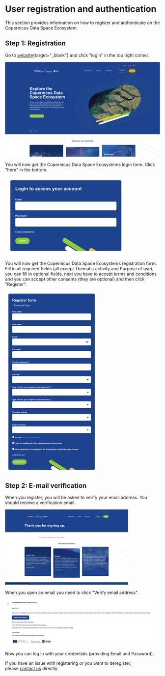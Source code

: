 # User registration and authentication

This section provides information on how to register and authenticate on the Copernicus Data Space Ecosystem.

## Step 1: Registration

Go to [website](https://dataspace.copernicus.eu/){target="_blank"} and click "login" in the top right corner.

<img src="_images/registration/Welcome.png" width="700">

You will now get the Copernicus Data Space Ecosystems login form. Click "here" in the bottom.

<img src="_images/registration/AccessPage.png" width="400">

You will now get the Copernicus Data Space Ecosystems registration form. Fill in all required fields (all except Thematic activity and Purpose of use), you can fill in optional fields, next you have to accept terms and conditions and you can accept other consents (they are optional) and then click "Register".

<img src="_images/registration/Register.png" width="300">

## Step 2: E-mail verification

When you register, you will be asked to verify your email address. You should receive a verification email.

<img src="_images/registration/Verify.png" width="400">

When you open an email you need to click "Verify email address".

![Email](_images/registration/VerifyEmail.png)

Now you can log in with your credentials (providing Email and Password).

If you have an issue with registering or you want to deregister, please [contact us](mailto://help-login@dataspace.copernicus.eu?Subject=Subject%20Text&Body=Your%20comments) directly.
